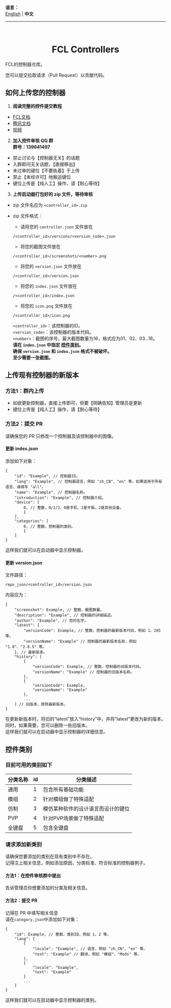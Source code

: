 **语言：**  
[English](README.md) | **中文**

----
</br>

<h1 align="center">FCL Controllers</h1>

FCL的控制器仓库。

您可以提交拉取请求（Pull Request）以贡献代码。

## 如何上传您的控制器

1. **阅读完整的控件提交教程**
  * [FCL文档](https://docs.ningmo.fun/docs/cc.html)
  * [腾讯文档](https://docs.qq.com/doc/DWW9QZmJZSnVhU1lD)
  * [视频](https://b23.tv/izaMGCq)

2. **加入控件审核 QQ 群**  
  **群号：139641497**
  * 禁止讨论与【控制器无关】的话题
  * 入群即问无关话题，【直接移出】
  * 未过审的键位【不要执着】于上传
  * 禁止【未经许可】地搬运键位
  * 键位上传是【纯人工】操作，请【耐心等待】

3. **上传启动器打包好的 zip 文件，等待审核**  

  * zip 文件名应为 `<controller_id>.zip`

  * zip 文件格式：
    * 请将您的 `controller.json` 文件放在
    ```
    /<controller_id>/versions/<version_code>.json
    ```
    * 将您的截图文件放在
    ```
    /<controller_id>/screenshots/<number>.png
    ```
    * 将您的 `version.json` 文件放在
    ```
    /<controller_id>/version.json
    ```
    * 将您的 `index.json` 文件放在
    ```
    /<controller_id>/index.json
    ```
    * 将您的 `icon.png` 文件放在
    ```
    /<controller_id>/icon.png
    ```

    `<controller_id>`：该控制器的ID。  
    `<version_code>`：该控制器的版本代码。  
    `<number>`：截图的序号，最大截图数量为16，格式应为01、02、03...16。  
    **请在 `index.json` 中指定 [控件类别](#控件类别)。**  
    **确保 `version.json` 和 `index.json` 格式不被破坏。**  
    **至少需要一张截图。**

## 上传现有控制器的新版本

### 方法1：群内上传

* 如欲更新控制器，直接上传即可，但要【明确告知】管理员是更新
* 键位上传是【纯人工】操作，请【耐心等待】

### 方法2：提交 PR

请确保您的 PR 只修改一个控制器及该控制器中的图像。

#### 更新 index.json

添加如下对象：
```
{
    "id": "Example", // 控制器ID。
    "lang": "Example", // 控制器语言，例如 "zh_CN"、"en" 等，如果适用于所有语言，请填写 "all"。
    "name": "Example", // 控制器名称。
    "introduction": "Example", // 控制器介绍。
    "device": [
        0, // 整数，0/1/2，0是手机，1是平板，2是其他设备。
        1
    ],
    "categories": [
        0, // 整数，控制器的类别。
        1
    ]
}
```
这样我们就可以在启动器中显示控制器。

#### 更新 version.json

文件路径：
```
repo_json/<controller_id>/version.json
```

内容应为：
```
{
    "screenshot": Example, // 整数，截图数量。
    "description": "Example", // 控制器的详细描述。
    "author": "Example", // 您的名字。
    "latest": {
        "versionCode": Example, // 整数，控制器的最新版本代码，例如 1、285 等。
        "versionName": "Example" // 控制器的最新版本名称，例如 "1.0"、"2.8.5" 等。
    }, // 最新版本。
    "history": [
        {
            "versionCode": Example, // 整数，控制器的旧版本代码。
            "versionName": "Example" // 控制器的旧版本名称。
        },
        {
            "versionCode": Example,
            "versionName": "Example"
        },
        ...
    ] // 旧版本，排除最新版本。
}
```
在更新新版本时，将旧的“latest”放入“history”中，并将“latest”更改为新的版本。  
同时，如果需要，您可以删除一些旧版本。  
这样我们就可以在启动器中显示控制器的详细信息。

## 控件类别

### 目前可用的类别如下

| 分类名称 | id | 分类描述 |
| ---- | ---- | ---- |
| 通用 | 1 | 包含所有基础功能 |
| 模组 | 2 | 针对模组做了特殊适配 |
| 仿制 | 3 | 模仿某种软件的设计语言而设计的键位 |
| PVP | 4 | 针对PVP场景做了特殊适配 |
| 全键盘 | 5 | 包含全键盘 |

### 请求添加新类别
请确保您要添加的类别在现有类别中不存在。  
记得注上相关信息，例如添加原因、分类标准、符合标准的控制器例子。
#### 方法1：在控件审核群中提出
告诉管理员你想要添加的分类及相关信息。
#### 方法2：提交 PR
记得在 PR 中填写相关信息  
请在`category.json`中添加如下对象：
```
{
    "id": Example, // 整数，类别ID，例如 1、2 等。
    "lang": [
        {
            "locale": "Example", // 语言，例如 "zh_CN"、"en" 等。
            "text": "Example" // 翻译，例如 "模组"、"Mods" 等。
        },
        {
            "locale": "Example",
            "text": "Example"
        }
        ...
    ]
}
```
这样我们就可以在启动器中显示控制器的类别。
